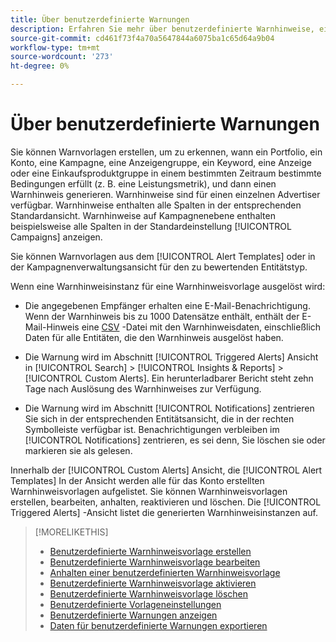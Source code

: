 ```yaml
---
title: Über benutzerdefinierte Warnungen
description: Erfahren Sie mehr über benutzerdefinierte Warnhinweise, einschließlich der Erstellung von Warnhinweisvorlagen und der Auslösung von Warnhinweisen.
source-git-commit: cd461f73f4a70a5647844a6075ba1c65d64a9b04
workflow-type: tm+mt
source-wordcount: '273'
ht-degree: 0%

---
```


# Über benutzerdefinierte Warnungen

Sie können Warnvorlagen erstellen, um zu erkennen, wann ein Portfolio, ein Konto, eine Kampagne, eine Anzeigengruppe, ein Keyword, eine Anzeige oder eine Einkaufsproduktgruppe in einem bestimmten Zeitraum bestimmte Bedingungen erfüllt (z. B. eine Leistungsmetrik), und dann einen Warnhinweis generieren. Warnhinweise sind für einen einzelnen Advertiser verfügbar. Warnhinweise enthalten alle Spalten in der entsprechenden Standardansicht. Warnhinweise auf Kampagnenebene enthalten beispielsweise alle Spalten in der Standardeinstellung [!UICONTROL Campaigns] anzeigen.

Sie können Warnvorlagen aus dem [!UICONTROL Alert Templates] oder in der Kampagnenverwaltungsansicht für den zu bewertenden Entitätstyp.

Wenn eine Warnhinweisinstanz für eine Warnhinweisvorlage ausgelöst wird:

* Die angegebenen Empfänger erhalten eine E-Mail-Benachrichtigung. Wenn der Warnhinweis bis zu 1000 Datensätze enthält, enthält der E-Mail-Hinweis eine [CSV](/help/search-social-commerce/glossary.md#c-d) -Datei mit den Warnhinweisdaten, einschließlich Daten für alle Entitäten, die den Warnhinweis ausgelöst haben.

* Die Warnung wird im Abschnitt [!UICONTROL Triggered Alerts] Ansicht in [!UICONTROL Search] > [!UICONTROL Insights & Reports] > [!UICONTROL Custom Alerts]. Ein herunterladbarer Bericht steht zehn Tage nach Auslösung des Warnhinweises zur Verfügung.

* Die Warnung wird im Abschnitt [!UICONTROL Notifications] zentrieren Sie sich in der entsprechenden Entitätsansicht, die in der rechten Symbolleiste verfügbar ist. Benachrichtigungen verbleiben im [!UICONTROL Notifications] zentrieren, es sei denn, Sie löschen sie oder markieren sie als gelesen.

Innerhalb der [!UICONTROL Custom Alerts] Ansicht, die [!UICONTROL Alert Templates] In der Ansicht werden alle für das Konto erstellten Warnhinweisvorlagen aufgelistet. Sie können Warnhinweisvorlagen erstellen, bearbeiten, anhalten, reaktivieren und löschen. Die [!UICONTROL Triggered Alerts] -Ansicht listet die generierten Warnhinweisinstanzen auf.

>[!MORELIKETHIS]
>
>* [Benutzerdefinierte Warnhinweisvorlage erstellen](alert-template-create.md)
>* [Benutzerdefinierte Warnhinweisvorlage bearbeiten](alert-template-edit.md)
>* [Anhalten einer benutzerdefinierten Warnhinweisvorlage](alert-template-pause.md)
>* [Benutzerdefinierte Warnhinweisvorlage aktivieren](alert-template-activate.md)
>* [Benutzerdefinierte Warnhinweisvorlage löschen](alert-template-delete.md)
>* [Benutzerdefinierte Vorlageneinstellungen](alert-template-settings.md)
>* [Benutzerdefinierte Warnungen anzeigen](alert-view.md)
>* [Daten für benutzerdefinierte Warnungen exportieren](alert-export-data.md)

